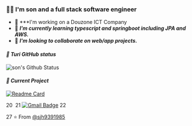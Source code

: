 ### 👩‍💻 I'm son and a full stack software engineer

- 🔭  ***I'm working on a Douzone ICT Company
- 🌱  ***I'm currently learning typescript and springboot including JPA and AWS.***
- 👯  ***I'm looking to collaborate on web/app projects.*** 

#### *👾 Turi GitHub status*
![son's Github Status](https://github-readme-stats.vercel.app/api?username=sjh9391985&bg_color=30,e96443,904e95&title_color=fff&text_color=fff)  

<!--
[![Top Langs](https://github-readme-stats.vercel.app/api/top-langs/?username=sjh9391985&layout=compact&bg_color=fff&title_color=ff5f6d&text_color=ff5f6d)](https://github.com/sjh9391985/github-readme-stats) -->

#### *👾 Current Project*
[![Readme Card](https://github.com/sjh9391985/springboot_aws&bg_color=30,ff5f6d,ffc371&title_color=fff&text_color=fff)](https://github.com/sookm/clonemate-front) 

20
​
21
[![Gmail Badge](https://img.shields.io/badge/Gmail-d14836?style=flat-square&logo=Gmail&logoColor=white&link=mailto:sjh9391985@gmail.com)](mailto:sjh9391985@gmail.com) 
22

27
⭐️ From [@sjh9391985](https://github.com/sjh9391985)
